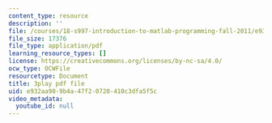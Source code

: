 ```yaml
---
content_type: resource
description: ''
file: /courses/18-s997-introduction-to-matlab-programming-fall-2011/e932aa909b4a47f20720410c3dfa5f5c_WpAXzSJJqW4.pdf
file_size: 17376
file_type: application/pdf
learning_resource_types: []
license: https://creativecommons.org/licenses/by-nc-sa/4.0/
ocw_type: OCWFile
resourcetype: Document
title: 3play pdf file
uid: e932aa90-9b4a-47f2-0720-410c3dfa5f5c
video_metadata:
  youtube_id: null
---
```

